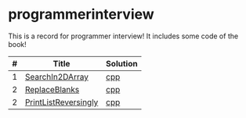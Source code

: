# programmerinterview
 This is a record for programmer interview!  It includes some code of the book!
 
|#|Title|Solution|
|---|---|---------| 
|1|[SearchIn2DArray](http://www.nowcoder.com/practice/abc3fe2ce8e146608e868a70efebf62e?tpId=13&tqId=11154&rp=1&ru=/ta/coding-interviews&qru=/ta/coding-interviews/question-ranking)|[cpp](./CodingInterview/SearchIn2DArray.cpp)|
|2|[ReplaceBlanks](http://www.nowcoder.com/practice/4060ac7e3e404ad1a894ef3e17650423?tpId=13&tqId=11155&rp=1&ru=/ta/coding-interviews&qru=/ta/coding-interviews/question-ranking)|[cpp](./CodingInterview/ReplaceBlanks.cpp)|
|2|[PrintListReversingly](http://www.nowcoder.com/practice/d0267f7f55b3412ba93bd35cfa8e8035?tpId=13&tqId=11156&rp=1&ru=%2Fta%2Fcoding-interviews&qru=%2Fta%2Fcoding-interviews%2Fquestion-ranking)|[cpp](./CodingInterview/PrintListReversingly.cpp)|
